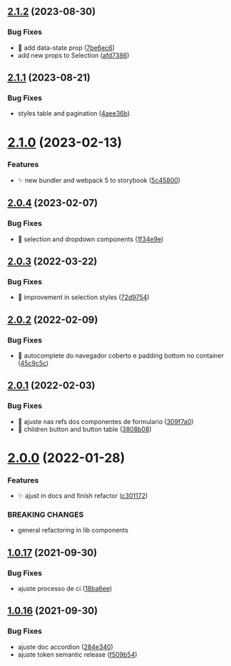 ## [2.1.2](https://github.com/QueroDelivery/quero-components-web/compare/v2.1.1...v2.1.2) (2023-08-30)


### Bug Fixes

* :bug: add data-state prop ([7be6ec6](https://github.com/QueroDelivery/quero-components-web/commit/7be6ec663aef959cb6cd153699bd63b2407e9f67))
* add new props to Selection ([afd7386](https://github.com/QueroDelivery/quero-components-web/commit/afd73863b03628665c2cff032c210c82918a2e05))

## [2.1.1](https://github.com/QueroDelivery/quero-components-web/compare/v2.1.0...v2.1.1) (2023-08-21)


### Bug Fixes

* styles table and pagination ([4aee36b](https://github.com/QueroDelivery/quero-components-web/commit/4aee36b9c20be662384306536b2f90b4974788fe))

# [2.1.0](https://github.com/QueroDelivery/quero-components-web/compare/v2.0.4...v2.1.0) (2023-02-13)


### Features

* :sparkles: new bundler and webpack 5 to storybook ([5c45800](https://github.com/QueroDelivery/quero-components-web/commit/5c45800fe0c37c03647d522a914cda86d6474bea))

## [2.0.4](https://github.com/QueroDelivery/quero-components-web/compare/v2.0.3...v2.0.4) (2023-02-07)


### Bug Fixes

* :bug: selection and dropdown components ([1f34e9e](https://github.com/QueroDelivery/quero-components-web/commit/1f34e9eaf22e62e2f0318e3f57d8be2aa486ebdc))

## [2.0.3](https://github.com/QueroDelivery/quero-components-web/compare/v2.0.2...v2.0.3) (2022-03-22)


### Bug Fixes

* :lipstick: improvement in selection styles ([72d9754](https://github.com/QueroDelivery/quero-components-web/commit/72d9754e330111f75c95ba4f14cb22a439c29e17))

## [2.0.2](https://github.com/QueroDelivery/quero-components-web/compare/v2.0.1...v2.0.2) (2022-02-09)


### Bug Fixes

* :bug: autocomplete do navegador coberto e padding bottom no container ([45c9c5c](https://github.com/QueroDelivery/quero-components-web/commit/45c9c5ce77cfe965c5bb9104bc30494da04b0e02))

## [2.0.1](https://github.com/QueroDelivery/quero-components-web/compare/v2.0.0...v2.0.1) (2022-02-03)


### Bug Fixes

* :bug: ajuste nas refs dos componentes de formulario ([309f7a0](https://github.com/QueroDelivery/quero-components-web/commit/309f7a04154f33c40b051cd0df53c03e30d449a8))
* :bug: children button and button table ([3808b08](https://github.com/QueroDelivery/quero-components-web/commit/3808b08fa7da0660a38ce57191e12f0fbaa36383))

# [2.0.0](https://github.com/QueroDelivery/quero-components-web/compare/v1.0.17...v2.0.0) (2022-01-28)


### Features

* :sparkles: ajust in docs and finish refactor ([c301172](https://github.com/QueroDelivery/quero-components-web/commit/c30117275e610f61de1fa9ce93378edb9b42c1ed))


### BREAKING CHANGES

* general refactoring in lib components

## [1.0.17](https://github.com/QueroDelivery/quero-components-web/compare/v1.0.16...v1.0.17) (2021-09-30)


### Bug Fixes

* ajuste processo de ci ([18ba6ee](https://github.com/QueroDelivery/quero-components-web/commit/18ba6eec9eea944c16b3a83dde7b1b4a4af823c0))

## [1.0.16](https://github.com/QueroDelivery/quero-components-web/compare/v1.0.15...v1.0.16) (2021-09-30)


### Bug Fixes

* ajuste doc accordion ([284e340](https://github.com/QueroDelivery/quero-components-web/commit/284e34068d7ea39d58d200c51119c334f6490a95))
* ajuste token semantic release ([f509b54](https://github.com/QueroDelivery/quero-components-web/commit/f509b5450f26b3157ba7b4d35229e34b110bf468))
